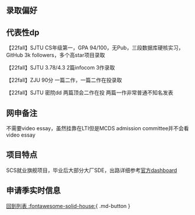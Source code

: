 ## 录取偏好

## 代表性dp
【22fall】SJTU CS年级第一，GPA 94/100，无Pub，三段数据库硬核实习，GitHub 3k followers，多个高star项目录取

【22fall】SJTU 3.78/4.3 2篇infocom 3作录取

【22fall】ZJU 90分 一篇二作，一篇二作在投录取

【22fall】SJTU 密院dd 两篇顶会二作在投 两篇一作非常普通不知名发表

## 网申备注
不需要video essay，虽然挂靠在LTI但是MCDS admission committee并不会看video essay

## 项目特点
SCS就业旗舰项目，毕业后大部分大厂SDE，出路详细参考[官方dashboard](https://www.cmu.edu/career/outcomes/post-grad-dashboard.html)

## 申请季实时信息

[回到列表 :fontawesome-solid-house:](选校梯度.md){ .md-button }
